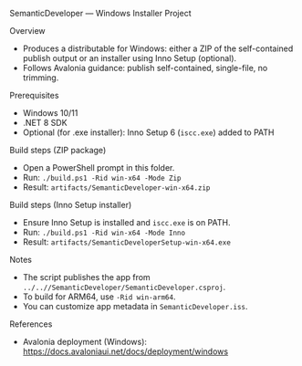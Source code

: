 SemanticDeveloper — Windows Installer Project

Overview
- Produces a distributable for Windows: either a ZIP of the self-contained publish output or an installer using Inno Setup (optional).
- Follows Avalonia guidance: publish self-contained, single-file, no trimming.

Prerequisites
- Windows 10/11
- .NET 8 SDK
- Optional (for .exe installer): Inno Setup 6 (`iscc.exe`) added to PATH

Build steps (ZIP package)
- Open a PowerShell prompt in this folder.
- Run: `./build.ps1 -Rid win-x64 -Mode Zip`
- Result: `artifacts/SemanticDeveloper-win-x64.zip`

Build steps (Inno Setup installer)
- Ensure Inno Setup is installed and `iscc.exe` is on PATH.
- Run: `./build.ps1 -Rid win-x64 -Mode Inno`
- Result: `artifacts/SemanticDeveloperSetup-win-x64.exe`

Notes
- The script publishes the app from `../..//SemanticDeveloper/SemanticDeveloper.csproj`.
- To build for ARM64, use `-Rid win-arm64`.
- You can customize app metadata in `SemanticDeveloper.iss`.

References
- Avalonia deployment (Windows): https://docs.avaloniaui.net/docs/deployment/windows

